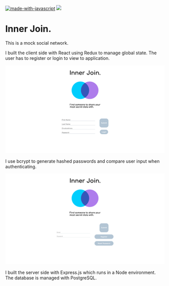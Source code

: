[![made-with-javascript](https://img.shields.io/badge/Made%20with-JavaScript-1f425f.svg)](https://www.javascript.com) [<img src="https://img.shields.io/badge/Cypress-passing-green.svg?logo=LOGO">](<LINK>)

# Inner Join.

This is a mock social network.

I built the client side with React using Redux to manage global state. The user has to register or login to view to application.
 
![Image registration page](/images/registration.png)

I use bcrypt to generate hashed passwords and compare user input when authenticating. 

![Image registration page](/images/login.png)

I built the server side with Express.js which runs in a Node environment. The database is managed with PostgreSQL.
